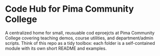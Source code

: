# Code Hub for Pima Community College 
A centralized home for small, reusuable cod eproejcts at Pima Community College
covering teaching demos, course utilities, and department/admin scripts. Think of 
this repo as a tidy toolbox: each folder is a self-contained module with its own
short README and examples. 